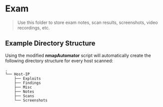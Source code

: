 # Exam

> Use this folder to store exam notes, scan results, screenshots, video recordings, etc.

## Example Directory Structure

Using the modified **nmapAutomator** script will automatically create the following directory structure for every host scanned:

```
.
└── Host-IP
    ├── Exploits
    ├── Findings
    ├── Misc
    ├── Notes
    ├── Scans
    └── Screenshots
```
